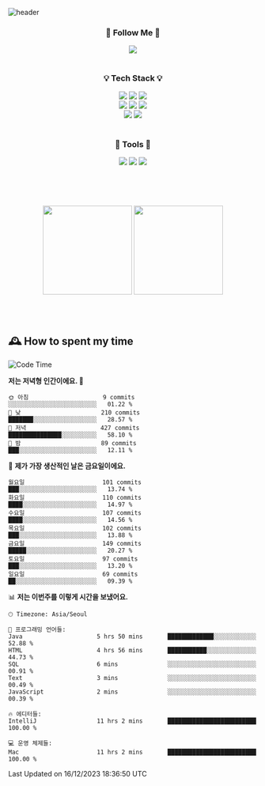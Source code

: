 ![header](https://capsule-render.vercel.app/api?type=waving&color=0:FFE29F,50:FFA99F,100:FF719A&height=300&fontAlignY=40&section=header&text=sung%20eun&fontSize=80&fontColor=FFFFFF)

<div align="center">
	<h3>🐹  Follow Me  🐹</h3>
	<a href="https://velog.io/@saeun05" target="_blank"><img src="https://img.shields.io/badge/Velog-20C997?style=flat&logo=velog&logoColor=white"/></a><br><br>
	<h3>💡  Tech Stack  💡</h3>
	<img src="https://img.shields.io/badge/Java-0078D4?style=flat"/>
	<img src="https://img.shields.io/badge/Spring-6DB33F?style=flat&logo=spring&logoColor=white"/>
	<img src="https://img.shields.io/badge/SpringBoot-6DB33F?style=flat&logo=springboot&logoColor=white"/><br>
	<img src="https://img.shields.io/badge/HTML5-E34F26?style=flat&logo=html5&logoColor=white"/>
	<img src="https://img.shields.io/badge/CSS3-1572B6?style=flat&logo=css3&logoColor=white"/>
	<img src="https://img.shields.io/badge/jQuery-0769AD?style=flat&logo=jquery&logoColor=white"/><br>
	<img src="https://img.shields.io/badge/MySQL-4479A1?style=flat&logo=mysql&logoColor=white"/>
	<img src="https://img.shields.io/badge/oracle-F80000?style=flat&logo=oracle&logoColor=white"/><br><br>
	<h3>🔦  Tools  🔦</h3>
	<img src="https://img.shields.io/badge/intelliJ IDEA-000000?style=flat&logo=intellijidea&logoColor=white"/>
	<img src="https://img.shields.io/badge/Notion-F9DC3E?style=flat&logo=notion&logoColor=white"/>
	<img src="https://img.shields.io/badge/Git-F05032?style=flat&logo=git&logoColor=white"/><br><br>
</div>

<br><br>

<div align="center">
  <img style="height:180px" src="https://github-readme-stats.vercel.app/api?username=sungeunn&show_icons=true&theme=omni&locale=kr"/>
  <img style="height:180px" src="https://github-readme-stats.vercel.app/api/top-langs/?username=sungeunn&theme=omni&layout=compact&locale=kr"/>
</div>

<br><br>

## 🕰 How to spent my time
<!--START_SECTION:waka-->
![Code Time](http://img.shields.io/badge/Code%20Time-321%20hrs%2024%20mins-blue)

**저는 저녁형 인간이에요. 🦉** 

```text
🌞 아침                     9 commits           ░░░░░░░░░░░░░░░░░░░░░░░░░   01.22 % 
🌆 낮　                     210 commits         ███████░░░░░░░░░░░░░░░░░░   28.57 % 
🌃 저녁                     427 commits         ███████████████░░░░░░░░░░   58.10 % 
🌙 밤　                     89 commits          ███░░░░░░░░░░░░░░░░░░░░░░   12.11 % 
```
📅 **제가 가장 생산적인 날은 금요일이에요.** 

```text
월요일                      101 commits         ███░░░░░░░░░░░░░░░░░░░░░░   13.74 % 
화요일                      110 commits         ████░░░░░░░░░░░░░░░░░░░░░   14.97 % 
수요일                      107 commits         ████░░░░░░░░░░░░░░░░░░░░░   14.56 % 
목요일                      102 commits         ███░░░░░░░░░░░░░░░░░░░░░░   13.88 % 
금요일                      149 commits         █████░░░░░░░░░░░░░░░░░░░░   20.27 % 
토요일                      97 commits          ███░░░░░░░░░░░░░░░░░░░░░░   13.20 % 
일요일                      69 commits          ██░░░░░░░░░░░░░░░░░░░░░░░   09.39 % 
```


📊 **저는 이번주를 이렇게 시간을 보냈어요.** 

```text
🕑︎ Timezone: Asia/Seoul

💬 프로그래밍 언어들: 
Java                     5 hrs 50 mins       █████████████░░░░░░░░░░░░   52.88 % 
HTML                     4 hrs 56 mins       ███████████░░░░░░░░░░░░░░   44.73 % 
SQL                      6 mins              ░░░░░░░░░░░░░░░░░░░░░░░░░   00.91 % 
Text                     3 mins              ░░░░░░░░░░░░░░░░░░░░░░░░░   00.49 % 
JavaScript               2 mins              ░░░░░░░░░░░░░░░░░░░░░░░░░   00.39 % 

🔥 에디터들: 
IntelliJ                 11 hrs 2 mins       █████████████████████████   100.00 % 

💻 운영 체제들: 
Mac                      11 hrs 2 mins       █████████████████████████   100.00 % 
```


 Last Updated on 16/12/2023 18:36:50 UTC
<!--END_SECTION:waka-->
